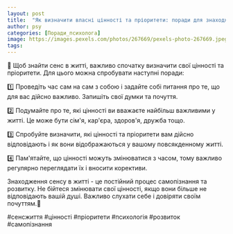 ```yaml
---
layout: post
title:  "Як визначити власні цінності та пріоритети: поради для знаходження сенсу в житті."
author: psy
categories: [Поради_психолога]
image: https://images.pexels.com/photos/267669/pexels-photo-267669.jpeg?auto=compress&cs=tinysrgb&fit=crop&h=627&w=1200
tags: 
---
```


🌟 Щоб знайти сенс в житті, важливо спочатку визначити свої цінності та пріоритети. Для цього можна спробувати наступні поради:

1️⃣ Проведіть час сам на сам з собою і задайте собі питання про те, що для вас дійсно важливо. Запишіть свої думки та почуття.

2️⃣ Подумайте про те, які цінності ви вважаєте найбільш важливими у житті. Це може бути сім'я, кар'єра, здоров'я, дружба тощо.

3️⃣ Спробуйте визначити, які цінності та пріоритети вам дійсно відповідають і як вони відображаються у вашому повсякденному житті.

4️⃣ Пам'ятайте, що цінності можуть змінюватися з часом, тому важливо регулярно переглядати їх і вносити корективи.

Знаходження сенсу в житті - це постійний процес самопізнання та розвитку. Не бійтеся змінювати свої цінності, якщо вони більше не відповідають вашій душі. Важливо слухати себе і довіряти своїм почуттям.🌿

#сенсжиття #цінності #пріоритети #психологія #розвиток #самопізнання


